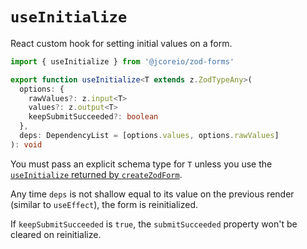 # `useInitialize`

React custom hook for setting initial values on a form.

```ts
import { useInitialize } from '@jcoreio/zod-forms'
```

```ts
export function useInitialize<T extends z.ZodTypeAny>(
  options: {
    rawValues?: z.input<T>
    values?: z.output<T>
    keepSubmitSucceeded?: boolean
  },
  deps: DependencyList = [options.values, options.rawValues]
): void
```

You must pass an explicit schema type for `T` unless you use the [`useInitialize` returned by `createZodForm`](createZodForm.md#returns-zodformt).

Any time `deps` is not shallow equal to its value on the previous render (similar to `useEffect`),
the form is reinitialized.

If `keepSubmitSucceeded` is `true`, the `submitSucceeded` property won't be cleared on reinitialize.
